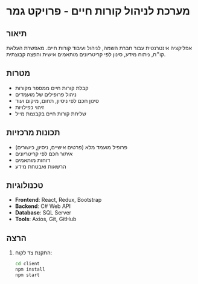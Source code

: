 # מערכת לניהול קורות חיים - פרויקט גמר

## תיאור
אפליקציה אינטרנטית עבור חברת השמה, לניהול ועיבוד קורות חיים. מאפשרת העלאת קו״ח, ניתוח מידע, סינון לפי קריטריונים מותאמים אישית והפצה קבוצתית.

## מטרות
- קבלת קורות חיים ממספר מקורות
- ניהול פרופילים של מועמדים
- סינון חכם לפי ניסיון, תחום, מיקום ועוד
- זיהוי כפילויות
- שליחת קורות חיים בקבוצות מייל

## תכונות מרכזיות
- פרופיל מועמד מלא (פרטים אישיים, ניסיון, כישורים)
- איתור חכם לפי קריטריונים
- דוחות מותאמים
- הרשאות ואבטחת מידע

## טכנולוגיות
- **Frontend**: React, Redux, Bootstrap
- **Backend**: C# Web API
- **Database**: SQL Server
- **Tools**: Axios, Git, GitHub

## הרצה
1. התקנת צד לקוח:
   ```bash
   cd client
   npm install
   npm start
